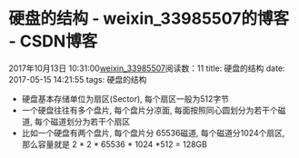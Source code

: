 # 硬盘的结构 - weixin_33985507的博客 - CSDN博客
2017年10月13日 10:31:00[weixin_33985507](https://me.csdn.net/weixin_33985507)阅读数：11
title: 硬盘的结构
date: 2017-05-15 14:21:55
tags:
硬盘的结构
- 硬盘基本存储单位为扇区(Sector), 每个扇区一般为512字节
- 一个硬盘往往有多个盘片, 每个盘片分凉面, 每面按照同心圆划分为若干个磁道, 每个磁道划分为若干个扇区
- 比如一个硬盘有两个盘片, 每个盘片分 65536磁道, 每个磁道分1024个扇区, 那么容量就是 2 * 2 * 65536 * 1024 *512 = 128GB
